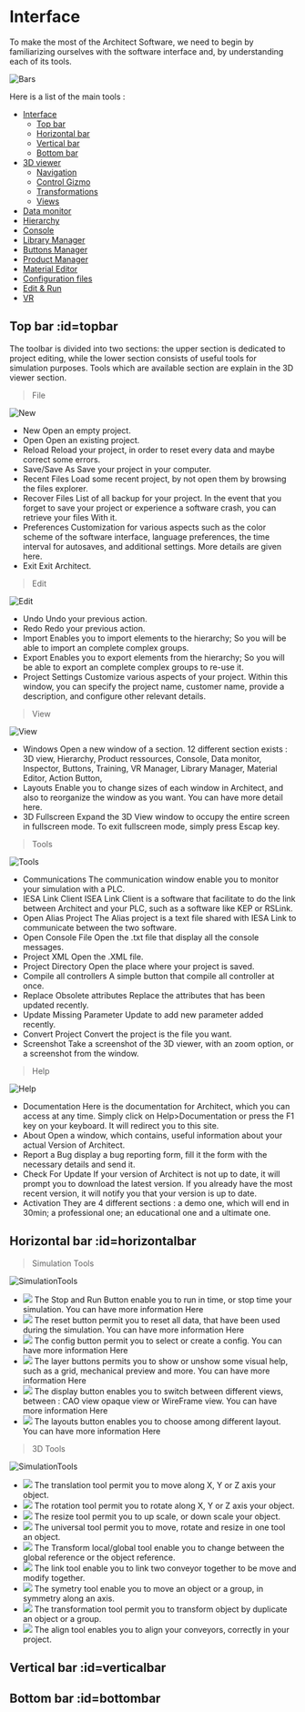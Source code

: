 # Interface 

   To make the most of the Architect Software, we need to begin by familiarizing ourselves with the software interface and, by understanding each of its tools.
   
   ![Bars](Images/Bars.png ':size=800')
   
   Here is a list of the main tools :
   
- [Interface](#interface)
	- [Top bar](#topbar)
	- [Horizontal bar](#horizontalbar)
	- [Vertical bar](#verticalbar)
	- [Bottom bar](#bottombar)
- [3D viewer](#3dviewer)
	- [Navigation](#navigation)
	- [Control Gizmo](#3dviewer)
	- [Transformations](#3dviewer)
	- [Views](#3dviewer)
- [Data monitor](#3dviewer)
- [Hierarchy](#3dviewer)
- [Console](#3dviewer)
- [Library Manager](#3dviewer)
- [Buttons Manager](#3dviewer)
- [Product Manager](#3dviewer)
- [Material Editor](#3dviewer)
- [Configuration files](#3dviewer)
- [Edit & Run](#3dviewer)
- [VR](#vr)

## Top bar :id=topbar

   The toolbar is divided into two sections: the upper section is dedicated to project editing, while the lower section consists of useful tools for simulation purposes. Tools which are available section are explain in the 3D viewer section.

> File

![New](Images/New.png)

- New 	Open an empty project.
- Open 	Open an existing project.
- Reload 	Reload your project, in order to reset every data and maybe correct some errors.
- Save/Save As 	Save your project in your computer.
- Recent Files 	Load some recent project, by not open them by browsing the files explorer.
- Recover Files 	List of all backup for your project. In the event that you forget to save your project or experience a software crash, you can retrieve your files With it.
- Preferences 	Customization for various aspects such as the color scheme of the software interface, language preferences, the time interval for autosaves, and additional settings. More details are given here.
- Exit 	Exit Architect.

> Edit

![Edit](Images/Edit.png)
- Undo 	Undo your previous action.
- Redo 	Redo your previous action.
- Import 	Enables you to import elements to the hierarchy; So you will be able to import an complete complex groups.
- Export 	Enables you to export elements from the hierarchy; So you will be able to export an complete complex groups to re-use it.
- Project Settings 	Customize various aspects of your project. Within this window, you can specify the project name, customer name, provide a description, and configure other relevant details.

> View

![View](Images/View.png)

- Windows 	Open a new window of a section. 12 different section exists : 3D view, Hierarchy, Product ressources, Console, Data monitor, Inspector, Buttons, Training, VR Manager, Library Manager, Material Editor, Action Button,
- Layouts 	Enable you to change sizes of each window in Architect, and also to reorganize the window as you want. You can have more detail here.
- 3D Fullscreen 	Expand the 3D View window to occupy the entire screen in fullscreen mode. To exit fullscreen mode, simply press Escap key.


> Tools

![Tools](Images/Tools.png)

- Communications 	The communication window enable you to monitor your simulation with a PLC.
- IESA Link Client 	ISEA Link Client is a software that facilitate to do the link between Architect and your PLC, such as a software like KEP or RSLink.
- Open Alias Project 	The Alias project is a text file shared with IESA Link to communicate between the two software.
- Open Console File 	Open the .txt file that display all the console messages.
- Project XML 	Open the .XML file.
- Project Directory 	Open the place where your project is saved.
- Compile all controllers 	A simple button that compile all controller at once.
- Replace Obsolete attributes 	Replace the attributes that has been updated recently.
- Update Missing Parameter 	Update to add new parameter added recently.
- Convert Project 	Convert the project is the file you want.
- Screenshot 	Take a screenshot of the 3D viewer, with an zoom option, or a screenshot from the window.

> Help

![Help](Images/Help.png)

- Documentation 	Here is the documentation for Architect, which you can access at any time. Simply click on Help>Documentation or press the F1 key on your keyboard. It will redirect you to this site.
- About 	Open a window, which contains, useful information about your actual Version of Architect.
- Report a Bug 	display a bug reporting form, fill it the form with the necessary details and send it.
- Check For Update 	If your version of Architect is not up to date, it will prompt you to download the latest version. If you already have the most recent version, it will notify you that your version is up to date.
- Activation 	They are 4 different sections : a demo one, which will end in 30min; a professional one; an educational one and a ultimate one.

## Horizontal bar :id=horizontalbar

> Simulation Tools

![SimulationTools](Images/Simulation_Bar.png)

- ![](Images/Stop.png) The Stop and Run Button enable you to run in time, or stop time your simulation. You can have more information Here
- ![](Images/Reset.png) The reset button permit you to reset all data, that have been used during the simulation. You can have more information Here
- ![](Images/Config.png) The config button permit you to select or create a config. You can have more information Here
- ![](Images/Layer.png) The layer buttons permits you to show or unshow some visual help, such as a grid, mechanical preview and more. You can have more information Here
- ![](Images/Display.png) The display button enables you to switch between different views, between : CAO view opaque view or WireFrame view. You can have more information Here
- ![](Images/Layout.png) The layouts button enables you to choose among different layout. You can have more information Here

> 3D Tools

![SimulationTools](Images/3D_tool.png)

- ![](Images/translation.png) 	The translation tool permit you to move along X, Y or Z axis your object.
- ![](Images/Rotation.png) 	The rotation tool permit you to rotate along X, Y or Z axis your object.
- ![](Images/Resized.png) 	The resize tool permit you to up scale, or down scale your object.
- ![](Images/Universal.png) 	The universal tool permit you to move, rotate and resize in one tool an object.
- ![](Images/Transform.png) 	The Transform local/global tool enable you to change between the global reference or the object reference.
- ![](Images/Attach.png) 	The link tool enable you to link two conveyor together to be move and modify together.
- ![](Images/Symmetry.png) 	The symetry tool enable you to move an object or a group, in symmetry along an axis.
- ![](Images/Duplicate.png) 	The transformation tool permit you to transform object by duplicate an object or a group.
- ![](Images/Duplicated.png) 	The align tool enables you to align your conveyors, correctly in your project.

## Vertical bar :id=verticalbar

## Bottom bar :id=bottombar



